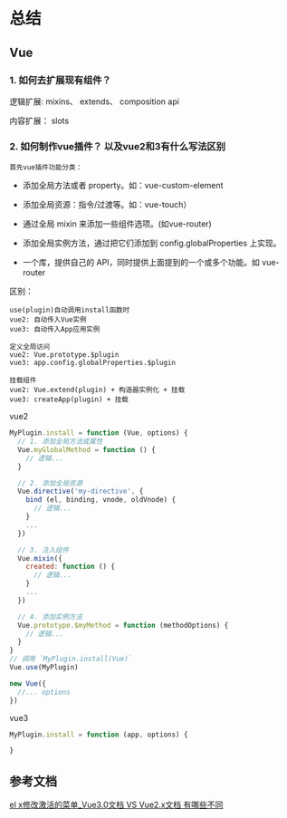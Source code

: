 <!--
 * @Description: 
 * @Author: yanyuanfeng
 * @Date: 2022-07-06 15:18:14
 * @LastEditors: yanyuanfeng
 * @LastEditTime: 2022-07-20 17:56:09
-->
# 总结

## Vue

### 1. 如何去扩展现有组件？

逻辑扩展: mixins、 extends、 composition api

内容扩展： slots

### 2. 如何制作vue插件？ 以及vue2和3有什么写法区别

    首先vue插件功能分类：

  - 添加全局方法或者 property。如：vue-custom-element

  - 添加全局资源：指令/过渡等。如：vue-touch）

  - 通过全局 mixin 来添加一些组件选项。(如vue-router)

  - 添加全局实例方法，通过把它们添加到 config.globalProperties 上实现。

  - 一个库，提供自己的 API，同时提供上面提到的一个或多个功能。如 vue-router

区别：

    use(plugin)自动调用install函数时
    vue2: 自动传入Vue实例
    vue3: 自动传入App应用实例

    定义全局访问
    vue2: Vue.prototype.$plugin
    vue3: app.config.globalProperties.$plugin

    挂载组件
    vue2: Vue.extend(plugin) + 构造器实例化 + 挂载
    vue3: createApp(plugin) + 挂载



vue2

```javascript
MyPlugin.install = function (Vue, options) {
  // 1. 添加全局方法或属性
  Vue.myGlobalMethod = function () {
    // 逻辑...
  }

  // 2. 添加全局资源
  Vue.directive('my-directive', {
    bind (el, binding, vnode, oldVnode) {
      // 逻辑...
    }
    ...
  })

  // 3. 注入组件
  Vue.mixin({
    created: function () {
      // 逻辑...
    }
    ...
  })

  // 4. 添加实例方法
  Vue.prototype.$myMethod = function (methodOptions) {
    // 逻辑...
  }
}
// 调用 `MyPlugin.install(Vue)`
Vue.use(MyPlugin)

new Vue({
  //... options
})

```

vue3

```javascript
MyPlugin.install = function (app, options) {

}

```

## 参考文档
[el x修改激活的菜单_Vue3.0文档 VS Vue2.x文档 有哪些不同](https://blog.csdn.net/weixin_35831256/article/details/112166478)